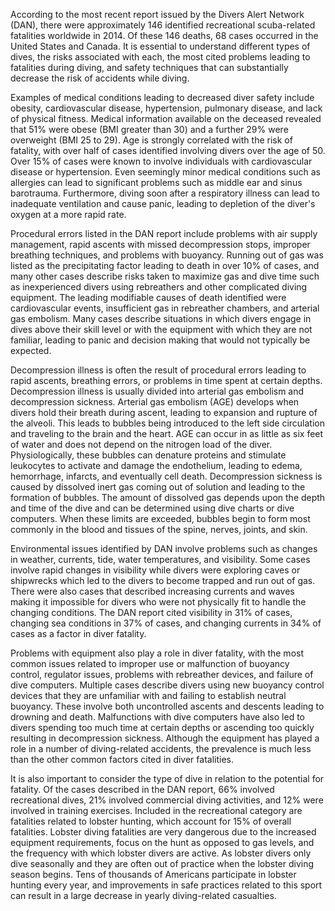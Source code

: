 According to the most recent report issued by the Divers Alert Network (DAN), there were approximately 146 identified recreational scuba-related fatalities worldwide in 2014. Of these 146 deaths, 68 cases occurred in the United States and Canada. It is essential to understand different types of dives, the risks associated with each, the most cited problems leading to fatalities during diving, and safety techniques that can substantially decrease the risk of accidents while diving.

Examples of medical conditions leading to decreased diver safety include obesity, cardiovascular disease, hypertension, pulmonary disease, and lack of physical fitness. Medical information available on the deceased revealed that 51% were obese (BMI greater than 30) and a further 29% were overweight (BMI 25 to 29). Age is strongly correlated with the risk of fatality, with over half of cases identified involving divers over the age of 50. Over 15% of cases were known to involve individuals with cardiovascular disease or hypertension. Even seemingly minor medical conditions such as allergies can lead to significant problems such as middle ear and sinus barotrauma. Furthermore, diving soon after a respiratory illness can lead to inadequate ventilation and cause panic, leading to depletion of the diver's oxygen at a more rapid rate.

Procedural errors listed in the DAN report include problems with air supply management, rapid ascents with missed decompression stops, improper breathing techniques, and problems with buoyancy. Running out of gas was listed as the precipitating factor leading to death in over 10% of cases, and many other cases describe risks taken to maximize gas and dive time such as inexperienced divers using rebreathers and other complicated diving equipment. The leading modifiable causes of death identified were cardiovascular events, insufficient gas in rebreather chambers, and arterial gas embolism. Many cases describe situations in which divers engage in dives above their skill level or with the equipment with which they are not familiar, leading to panic and decision making that would not typically be expected.

Decompression illness is often the result of procedural errors leading to rapid ascents, breathing errors, or problems in time spent at certain depths. Decompression illness is usually divided into arterial gas embolism and decompression sickness. Arterial gas embolism (AGE) develops when divers hold their breath during ascent, leading to expansion and rupture of the alveoli. This leads to bubbles being introduced to the left side circulation and traveling to the brain and the heart. AGE can occur in as little as six feet of water and does not depend on the nitrogen load of the diver. Physiologically, these bubbles can denature proteins and stimulate leukocytes to activate and damage the endothelium, leading to edema, hemorrhage, infarcts, and eventually cell death. Decompression sickness is caused by dissolved inert gas coming out of solution and leading to the formation of bubbles. The amount of dissolved gas depends upon the depth and time of the dive and can be determined using dive charts or dive computers. When these limits are exceeded, bubbles begin to form most commonly in the blood and tissues of the spine, nerves, joints, and skin.

Environmental issues identified by DAN involve problems such as changes in weather, currents, tide, water temperatures, and visibility. Some cases involve rapid changes in visibility while divers were exploring caves or shipwrecks which led to the divers to become trapped and run out of gas. There were also cases that described increasing currents and waves making it impossible for divers who were not physically fit to handle the changing conditions. The DAN report cited visibility in 31% of cases, changing sea conditions in 37% of cases, and changing currents in 34% of cases as a factor in diver fatality.

Problems with equipment also play a role in diver fatality, with the most common issues related to improper use or malfunction of buoyancy control, regulator issues, problems with rebreather devices, and failure of dive computers. Multiple cases describe divers using new buoyancy control devices that they are unfamiliar with and failing to establish neutral buoyancy. These involve both uncontrolled ascents and descents leading to drowning and death. Malfunctions with dive computers have also led to divers spending too much time at certain depths or ascending too quickly resulting in decompression sickness. Although the equipment has played a role in a number of diving-related accidents, the prevalence is much less than the other common factors cited in diver fatalities.

It is also important to consider the type of dive in relation to the potential for fatality. Of the cases described in the DAN report, 66% involved recreational dives, 21% involved commercial diving activities, and 12% were involved in training exercises. Included in the recreational category are fatalities related to lobster hunting, which account for 15% of overall fatalities. Lobster diving fatalities are very dangerous due to the increased equipment requirements, focus on the hunt as opposed to gas levels, and the frequency with which lobster divers are active. As lobster divers only dive seasonally and they are often out of practice when the lobster diving season begins. Tens of thousands of Americans participate in lobster hunting every year, and improvements in safe practices related to this sport can result in a large decrease in yearly diving-related casualties.